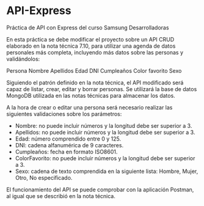 # API-Express
Práctica de API con Express del curso Samsung Desarrolladoras

En esta práctica se debe modificar el proyecto sobre un API CRUD elaborado en la
nota técnica 7.10, para utilizar una agenda de datos personales más completa, incluyendo
más datos sobre las personas y validándolos:

Persona
Nombre
Apellidos
Edad
DNI
Cumpleaños
Color favorito
Sexo

Siguiendo el patrón definido en la nota técnica, el API modificado será capaz de listar,
crear, editar y borrar personas. Se utilizará la base de datos MongoDB utilizada
en las notas técnicas para almacenar los datos.

A la hora de crear o editar una persona será necesario realizar las siguientes validaciones
sobre los parámetros:

- Nombre: no puede incluir números y la longitud debe ser superior a 3.
- Apellidos: no puede incluir números y la longitud debe ser superior a 3.
- Edad: número comprendido entre 0 y 125.
- DNI: cadena alfanumérica de 9 caracteres.
- Cumpleaños: fecha en formato ISO8601.
- ColorFavorito: no puede incluir números y la longitud debe ser superior a 3.
- Sexo: cadena de texto comprendida en la siguiente lista: Hombre, Mujer, Otro,
No especificado.

El funcionamiento del API se puede comprobar con la aplicación Postman, al igual
que se describió en la nota técnica.
